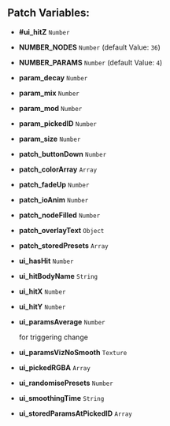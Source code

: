 ## Patch Variables:

* __#ui_hitZ__ ```Number```
* __NUMBER_NODES__ ```Number``` (default Value: `36`)
* __NUMBER_PARAMS__ ```Number``` (default Value: `4`)
* __param_decay__ ```Number```
* __param_mix__ ```Number```
* __param_mod__ ```Number```
* __param_pickedID__ ```Number```
* __param_size__ ```Number```
* __patch_buttonDown__ ```Number```
* __patch_colorArray__ ```Array```
* __patch_fadeUp__ ```Number```
* __patch_ioAnim__ ```Number```
* __patch_nodeFilled__ ```Number```
* __patch_overlayText__ ```Object```
* __patch_storedPresets__ ```Array```
* __ui_hasHit__ ```Number```
* __ui_hitBodyName__ ```String```
* __ui_hitX__ ```Number```
* __ui_hitY__ ```Number```
* __ui_paramsAverage__ ```Number```

  for triggering change

* __ui_paramsVizNoSmooth__ ```Texture```
* __ui_pickedRGBA__ ```Array```
* __ui_randomisePresets__ ```Number```
* __ui_smoothingTime__ ```String```
* __ui_storedParamsAtPickedID__ ```Array```

